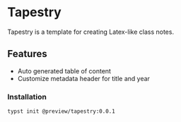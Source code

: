 # Tapestry

Tapestry is a template for creating Latex-like class notes.

## Features

- Auto generated table of content
- Customize metadata header for title and year

### Installation

```sh
typst init @preview/tapestry:0.0.1
```
